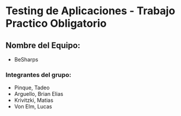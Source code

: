 # Testing de Aplicaciones - Trabajo Practico Obligatorio

## Nombre del Equipo:
- BeSharps

### Integrantes del grupo:
- Pinque, Tadeo
- Arguello, Brian Elias
- Krivitzki, Matias
- Von Elm, Lucas

